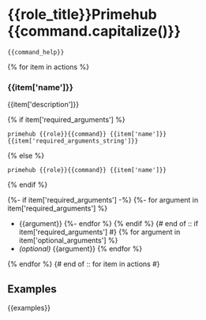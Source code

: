 
# {{role_title}}Primehub {{command.capitalize()}}

```
{{command_help}}
```

{% for item in actions %}
### {{item['name']}}

{{item['description']}}

{% if item['required_arguments'] %}
```
primehub {{role}}{{command}} {{item['name']}} {{item['required_arguments_string']}}
```
{% else %}
```
primehub {{role}}{{command}} {{item['name']}}
```
{% endif %}

{%- if item['required_arguments'] -%}
{%- for argument in item['required_arguments'] %}
* {{argument}}
{%- endfor %}
{% endif %} {# end of :: if item['required_arguments'] #}
{% for argument in item['optional_arguments'] %}
* *(optional)* {{argument}}
{% endfor %}


{% endfor %} {# end of :: for item in actions #}

## Examples

{{examples}}
